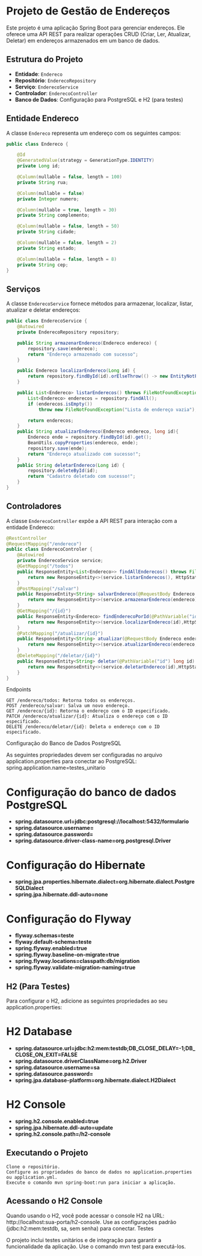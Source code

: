 # Projeto de Gestão de Endereços

Este projeto é uma aplicação Spring Boot para gerenciar endereços. Ele oferece uma API REST para realizar operações CRUD (Criar, Ler, Atualizar, Deletar) em endereços armazenados em um banco de dados.

## Estrutura do Projeto

- **Entidade**: `Endereco`
- **Repositório**: `EnderecoRepository`
- **Serviço**: `EnderecoService`
- **Controlador**: `EnderecoController`
- **Banco de Dados**: Configuração para PostgreSQL e H2 (para testes)

## Entidade Endereco

A classe `Endereco` representa um endereço com os seguintes campos:

```java
public class Endereco {

    @Id
    @GeneratedValue(strategy = GenerationType.IDENTITY)
    private Long id;

    @Column(nullable = false, length = 100)
    private String rua;

    @Column(nullable = false)
    private Integer numero;

    @Column(nullable = true, length = 30)
    private String complemento;

    @Column(nullable = false, length = 50)
    private String cidade;

    @Column(nullable = false, length = 2)
    private String estado;

    @Column(nullable = false, length = 8)
    private String cep;
}
```
## Serviços

A classe `EnderecoService` fornece métodos para armazenar, localizar, listar, atualizar e deletar endereços:

```java
public class EnderecoService {
    @Autowired
    private EnderecoRepository repository;

    public String armazenarEndereco(Endereco endereco) {
        repository.save(endereco);
        return "Endereço armazenado com sucesso";
    }

    public Endereco localizarEndereco(Long id) {
        return repository.findById(id).orElseThrow(() -> new EntityNotFoundException("Não foi possível encontrar endereço!"));
    }

    public List<Endereco> listarEnderecos() throws FileNotFoundException {
        List<Endereco> enderecos = repository.findAll();
        if (enderecos.isEmpty())
            throw new FileNotFoundException("Lista de endereço vazia");

        return enderecos;
    }
    public String atualizarEndereco(Endereco endereco, long id){
        Endereco ende = repository.findById(id).get();
        BeanUtils.copyProperties(endereco, ende);
        repository.save(ende);
        return "Endereço atualizado com sucesso!";
    }
    public String deletarEndereco(Long id) {
        repository.deleteById(id);
        return "Cadastro deletado com sucesso!";
    }
}

```
## Controladores

A classe `EnderecoController` expõe a API REST para interação com a entidade Endereco:

```java
@RestController
@RequestMapping("/endereco")
public class EnderecoControler {
    @Autowired
    private EnderecoService service;
    @GetMapping("/todos")
    public ResponseEntity<List<Endereco>> findAllEnderecos() throws FileNotFoundException {
        return new ResponseEntity<>(service.listarEnderecos(), HttpStatus.OK);
    }
    @PostMapping("/salvar")
    public ResponseEntity<String> salvarEndereco(@RequestBody Endereco endereco){
        return new ResponseEntity<>(service.armazenarEndereco(endereco),HttpStatus.CREATED);
    }
    @GetMapping("/{id}")
    public ResponseEntity<Endereco> findEnderecoPorId(@PathVariable("id") long id){
        return new ResponseEntity<>(service.localizarEndereco(id),HttpStatus.OK);
    }
    @PatchMapping("/atualizar/{id}")
    public ResponseEntity<String> atualizar(@RequestBody Endereco endereco,@PathVariable("id") long id){
        return new ResponseEntity<>(service.atualizarEndereco(endereco,id),HttpStatus.CREATED);
    }
    @DeleteMapping("/deletar/{id}")
    public ResponseEntity<String> deletar(@PathVariable("id") long id) {
        return new ResponseEntity<>(service.deletarEndereco(id),HttpStatus.OK);
    }
}
```
Endpoints

    GET /endereco/todos: Retorna todos os endereços.
    POST /endereco/salvar: Salva um novo endereço.
    GET /endereco/{id}: Retorna o endereço com o ID especificado.
    PATCH /endereco/atualizar/{id}: Atualiza o endereço com o ID especificado.
    DELETE /endereco/deletar/{id}: Deleta o endereço com o ID especificado.

Configuração do Banco de Dados
PostgreSQL

As seguintes propriedades devem ser configuradas no arquivo application.properties para conectar ao PostgreSQL:
spring.application.name=testes_unitario

# Configuração do banco de dados PostgreSQL
- **spring.datasource.url=jdbc:postgresql://localhost:5432/formulario**
- **spring.datasource.username=**
- **spring.datasource.password=**
- **spring.datasource.driver-class-name=org.postgresql.Driver**

# Configuração do Hibernate
- **spring.jpa.properties.hibernate.dialect=org.hibernate.dialect.PostgreSQLDialect**
- **spring.jpa.hibernate.ddl-auto=none**

# Configuração do Flyway
- **flyway.schemas=teste**
- **flyway.default-schema=teste**
- **spring.flyway.enabled=true**
- **spring.flyway.baseline-on-migrate=true**
- **spring.flyway.locations=classpath:db/migration**
- **spring.flyway.validate-migration-naming=true**

## H2 (Para Testes)

Para configurar o H2, adicione as seguintes propriedades ao seu application.properties:

# H2 Database
- **spring.datasource.url=jdbc:h2:mem:testdb;DB_CLOSE_DELAY=-1;DB_CLOSE_ON_EXIT=FALSE**
- **spring.datasource.driverClassName=org.h2.Driver**
- **spring.datasource.username=sa**
- **spring.datasource.password=**
- **spring.jpa.database-platform=org.hibernate.dialect.H2Dialect**

# H2 Console
- **spring.h2.console.enabled=true**
- **spring.jpa.hibernate.ddl-auto=update**
- **spring.h2.console.path=/h2-console**

## Executando o Projeto

    Clone o repositório.
    Configure as propriedades do banco de dados no application.properties ou application.yml.
    Execute o comando mvn spring-boot:run para iniciar a aplicação.

## Acessando o H2 Console

Quando usando o H2, você pode acessar o console H2 na URL: http://localhost:sua-porta/h2-console. Use as configurações padrão (jdbc:h2:mem:testdb, sa, sem senha) para conectar.
Testes

O projeto inclui testes unitários e de integração para garantir a funcionalidade da aplicação. Use o comando mvn test para executá-los.
